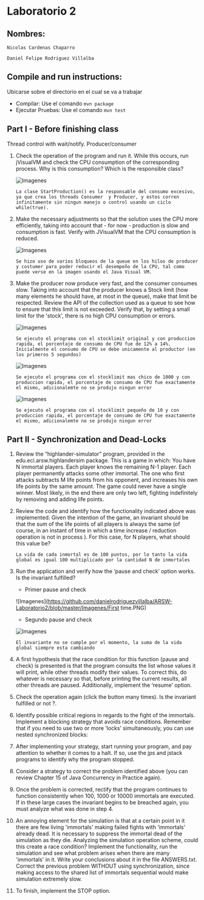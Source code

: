 # Laboratorio 2


## Nombres:
```
Nicolas Cardenas Chaparro

Daniel Felipe Rodriguez Villalba
```
## Compile and run instructions:

Ubicarse sobre el directorio en el cual se va a trabajar
* Compilar: Use el comando `mvn package`
* Ejecutar Pruebas: Use el comando `mvn test`

## Part I - Before finishing class

Thread control with wait/notify. Producer/consumer

1. Check the operation of the program and run it. While this occurs, run jVisualVM and check the CPU consumption of the 		corresponding process. Why is this consumption? Which is the responsible class? 

	
	![Imagenes](https://github.com/danielrodriguezvillalba/ARSW-Laboratorio2/blob/master/Imagenes/LAB2parte1punto1visulavm.PNG)

	`La clase StartProduction() es la responsable del consumo excesivo, ya que crea los threads Consumer 
	y Producer, y estos corren infinitamente sin ningun manejo o control usando un ciclo while(true).`


2. Make the necessary adjustments so that the solution uses the CPU more efficiently, taking into account that - for now - production is slow and consumption is fast. Verify with JVisualVM that the CPU consumption is reduced. 

	![Imagenes](https://github.com/danielrodriguezvillalba/ARSW-Laboratorio2/blob/master/Imagenes/LAB2parteMejorada.PNG)

	`Se hizo uso de varios bloqueos de la queue en los hilos de producer y costumer para poder reducir el desempeño de la CPU, tal como puede verse en la imagen usando el Java Visual VM.`

3. Make the producer now produce very fast, and the consumer consumes slow. Taking into account that the producer knows a Stock limit (how many elements he should have, at most in the queue), make that limit be respected. Review the API of the collection used as a queue to see how to ensure that this limit is not exceeded. Verify that, by setting a small limit for the 'stock', there is no high CPU consumption or errors.
	
	![Imagenes](https://github.com/danielrodriguezvillalba/ARSW-Laboratorio2/blob/master/Imagenes/lab2VvmPart1pt3-stocklimitRunning.png)
	
	`Se ejecuto el programa con el stocklimit original y con produccion rapida, el porcentaje de consumo de CPU fue de 12% a 14%. Inicialmente el consumo de CPU se debe unicamente al productor (en los primeros 5 segundos) `
	
	![Imagenes](https://github.com/danielrodriguezvillalba/ARSW-Laboratorio2/blob/master/Imagenes/lab2VvmPart1pt3-stocklimitthousand.png)
	
	`Se ejecuto el programa con el stocklimit mas chico de 1000 y con produccion rapida, el porcentaje de consumo de CPU fue exactamente el mismo, adicionalemte no se produjo ningun error`
	
	![Imagenes](https://github.com/danielrodriguezvillalba/ARSW-Laboratorio2/blob/master/Imagenes/lab2VvmPart1pt3-stocklimitTen.png)
	
	`Se ejecuto el programa con el stocklimit pequeño de 10 y con produccion rapida, el porcentaje de consumo de CPU fue exactamente el mismo, adicionalemte no se produjo ningun error`
	

## Part II - Synchronization and Dead-Locks

1. Review the “highlander-simulator” program, provided in the edu.eci.arsw.highlandersim package. This is a game in which:
	You have N immortal players. 
	Each player knows the remaining N-1 player.
 	Each player permanently attacks some other immortal. The one who first attacks subtracts M life points from his opponent, and increases his own life points by the same amount. 
	The game could never have a single winner. Most likely, in the end there are only two left, fighting indefinitely by removing and adding life points. 
2. Review the code and identify how the functionality indicated above was implemented. Given the intention of the game, an invariant should be that the sum of the life points of all players is always the same (of course, in an instant of time in which a time increase / reduction operation is not in process ). For this case, for N players, what should this value be?

	`La vida de cada inmortal es de 100 puntos, por lo tanto la vida global es igual 100 multiplicado por la cantidad N de inmortales`

3. Run the application and verify how the ‘pause and check’ option works. Is the invariant fulfilled?

	* Primer pause and check

	![Imagenes](https://github.com/danielrodriguezvillalba/ARSW-Laboratorio2/blob/master/Imagenes/First time.PNG)
	
	* Segundo pause and check
	
	![Imagenes](https://github.com/danielrodriguezvillalba/ARSW-Laboratorio2/blob/master/Imagenes/NextTime.PNG)

	`El invariante no se cumple por el momento, la suma de la vida global siempre esta cambiando`

4. A first hypothesis that the race condition for this function (pause and check) is presented is that the program consults the list whose values ​​it will print, while other threads modify their values. To correct this, do whatever is necessary so that, before printing the current results, all other threads are paused. Additionally, implement the ‘resume’ option.
5. Check the operation again (click the button many times). Is the invariant fulfilled or not ?.
6. Identify possible critical regions in regards to the fight of the immortals. Implement a blocking strategy that avoids race conditions. Remember that if you need to use two or more ‘locks’ simultaneously, you can use nested synchronized blocks:
7. After implementing your strategy, start running your program, and pay attention to whether it comes to a halt. If so, use the jps and jstack programs to identify why the program stopped.
8. Consider a strategy to correct the problem identified above (you can review Chapter 15 of Java Concurrency in Practice again).
9. Once the problem is corrected, rectify that the program continues to function consistently when 100, 1000 or 10000 immortals are executed. If in these large cases the invariant begins to be breached again, you must analyze what was done in step 4.
10. An annoying element for the simulation is that at a certain point in it there are few living 'immortals' making failed fights with 'immortals' already dead. It is necessary to suppress the immortal dead of the simulation as they die. 
Analyzing the simulation operation scheme, could this create a race condition? Implement the functionality, run the simulation and see what problem arises when there are many 'immortals' in it. Write your conclusions about it in the file ANSWERS.txt. 
Correct the previous problem WITHOUT using synchronization, since making access to the shared list of immortals sequential would make simulation extremely slow. 
11. To finish, implement the STOP option.
